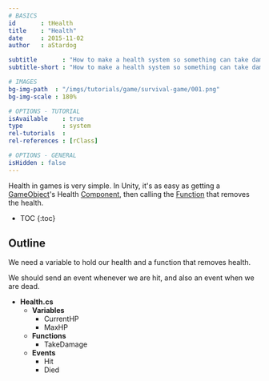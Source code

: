 ```yaml
---
# BASICS
id       : tHealth
title    : "Health"
date     : 2015-11-02
author   : aStardog

subtitle       : "How to make a health system so something can take damage!"
subtitle-short : "How to make a health system so something can take damage!"

# IMAGES
bg-img-path  : "/imgs/tutorials/game/survival-game/001.png"
bg-img-scale : 180%

# OPTIONS - TUTORIAL
isAvailable    : true
type           : system
rel-tutorials  : 
rel-references : [rClass]

# OPTIONS - GENERAL
isHidden : false
---
```

Health in games is very simple. In Unity, it's as easy as getting a <a href="{{ site.url }}{{ site.url-references-unity }}gameobject">GameObject</a>'s Health <a href="{{ site.url }}{{ site.url-references-unity }}component">Component</a>, then calling the <a href="{{ site.url }}{{ site.url-references-programming }}class">Function</a> that removes the health.

* TOC
{:toc}

## Outline

We need a variable to hold our health and a function that removes health.

We should send an event whenever we are hit, and also an event when we are dead.

* **Health.cs**
  * **Variables**
    * CurrentHP
	* MaxHP
  * **Functions**
    * TakeDamage
  * **Events**
    * Hit
	* Died